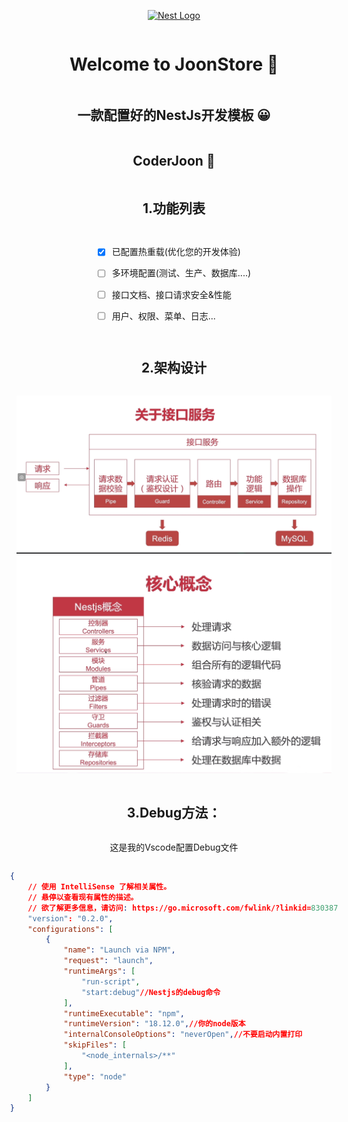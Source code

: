 <p align="center">
  <a href="http://nestjs.com/" target="blank"><img src="https://nestjs.com/img/logo-small.svg" width="200" alt="Nest Logo" /></a>
</p>
<div  class="box"  style="    display: flex;    justify-content: center;    align-items: center;    flex-direction: column; ">  <h1 align="center">Welcome to JoonStore 👋</h1> 
     <h2 align="center"> 一款配置好的NestJs开发模板  😀</h2> 
     <h2 align="center"> CoderJoon  🐂</h2>

## 1.功能列表

- [x] 已配置热重载(优化您的开发体验)
- [ ] 多环境配置(测试、生产、数据库....)
- [ ] 接口文档、接口请求安全&性能
- [ ] 用户、权限、菜单、日志...



## 2.架构设计


![架构设计](https://github.com/Wnagfeng/NestJsTemplate/blob/main/imgs/%E6%9E%B6%E6%9E%84%E8%AE%BE%E8%AE%A1.png)
![架构设计1](https://github.com/Wnagfeng/NestJsTemplate/blob/main/imgs/%E6%9E%B6%E6%9E%84%E8%AE%BE%E8%AE%A12.jpg)



## 3.Debug方法：

这是我的Vscode配置Debug文件

````json
{
    // 使用 IntelliSense 了解相关属性。 
    // 悬停以查看现有属性的描述。
    // 欲了解更多信息，请访问: https://go.microsoft.com/fwlink/?linkid=830387
    "version": "0.2.0",
    "configurations": [
        {
            "name": "Launch via NPM",
            "request": "launch",
            "runtimeArgs": [
                "run-script",
                "start:debug"//Nestjs的debug命令
            ],
            "runtimeExecutable": "npm",
            "runtimeVersion": "18.12.0",//你的node版本
            "internalConsoleOptions": "neverOpen",//不要启动内置打印
            "skipFiles": [
                "<node_internals>/**"
            ],
            "type": "node"
        }
    ]
}
````

